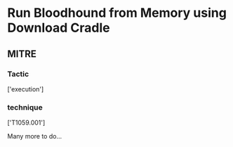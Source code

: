 # Run Bloodhound from Memory using Download Cradle

## MITRE

### Tactic
['execution']

### technique
['T1059.001']

Many more to do...
